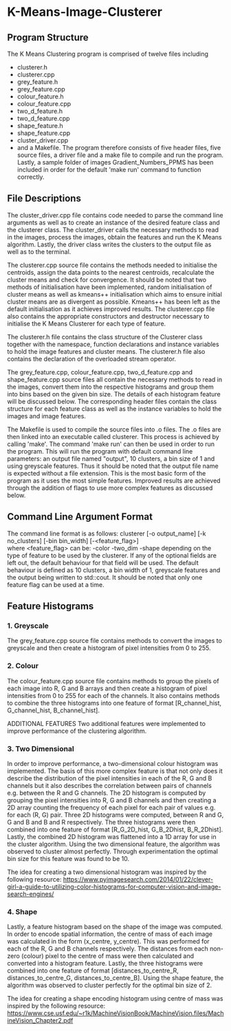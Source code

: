 # K-Means-Image-Clusterer


## Program Structure
The K Means Clustering program is comprised of twelve files including 
- clusterer.h
- clusterer.cpp
- grey_feature.h
- grey_feature.cpp 
- colour_feature.h
- colour_feature.cpp
- two_d_feature.h
- two_d_feature.cpp
- shape_feature.h
- shape_feature.cpp
- cluster_driver.cpp
- and a Makefile.
The program therefore consists of five header files, five source files, a driver file and a make file to compile and run the program.
Lastly, a sample folder of images Gradient_Numbers_PPMS has been included in order for the default 'make run' command to function correctly.

## File Descriptions
The cluster_driver.cpp file contains code needed to parse the command line arguments as well as to create an instance of the desired feature class and the clusterer class. The cluster_driver calls the necessary methods to read in the images, process the images, obtain the features and run the K Means algorithm.
Lastly, the driver class writes the clusters to the output file as well as to the terminal.

The clusterer.cpp source file contains the methods needed to initialise the centroids, assign the data points to the nearest centroids, recalculate the cluster means and check for convergence.
It should be noted that two methods of initialisation have been implemented, random initialisation of cluster means as well as kmeans++ initialisation which aims to ensure initial cluster means are as divergent as possible.
Kmeans++ has been left as the default initialisation as it achieves improved results.
The clusterer.cpp file also contains the appropriate constructors and destructor necessary to initialise the K Means Clusterer for each type of feature.

The clusterer.h file contains the class structure of the Clusterer class together with the namespace, function declarations and instance variables to hold the image features and cluster means. 
The clusterer.h file also contains the declaration of the overloaded stream operator.  

The grey_feature.cpp, colour_feature.cpp, two_d_feature.cpp and shape_feature.cpp source files all contain the necessary methods to read in the images, convert them into the respective histograms and group them into bins based on the given bin size.
The details of each histogram feature will be discussed below. The corresponding header files contain the class structure for each feature class as well as the instance variables to hold the images and image features. 

The Makefile is used to compile the source files into .o files.
The .o files are then linked into an executable called clusterer. This process is achieved by calling 'make'.
The command 'make run' can then be used in order to run the program. This will run the program with default command line parameters: an output file named "output", 10 clusters, a bin size of 1 and using greyscale features.
Thus it should be noted that the output file name is expected without a file extension.
This is the most basic form of the program as it uses the most simple features. Improved results are achieved through the addition of flags to use more complex features as discussed below.


## Command Line Argument Format
The command line format is as follows:
        clusterer <dataset> [-o output_name] [-k no_clusters] [-bin bin_width] [-<feature_flag>]   
where <feature_flag> can be:
        -color
        -two_dim
        -shape
depending on the type of feature to be used by the clusterer.
If any of the optional fields are left out, the default behaviour for that field will be used.
The default behaviour is defined as 10 clusters, a bin width of 1, greyscale features and the output being written to std::cout.
It should be noted that only one feature flag can be used at a time. 

## Feature Histograms
### 1. Greyscale
The grey_feature.cpp source file contains methods to convert the images to greyscale and then create a histogram of pixel intensities from 0 to 255.

### 2. Colour 
The colour_feature.cpp source file contains methods to group the pixels of each image into R, G and B arrays and then create a histogram of pixel intensities from 0 to 255 for each of the channels.
It also contains methods to combine the three histograms into one feature of format [R_channel_hist, G_channel_hist, B_channel_hist]. 

ADDITIONAL FEATURES
Two additional features were implemented to improve performance of the clustering algorithm. 

### 3. Two Dimensional
In order to improve performance, a two-dimensional colour histogram was implemented. 
The basis of this more complex feature is that not only does it describe the distribution of the pixel intensities in each of the R, G and B channels but it also describes the correlation between pairs of channels e.g. between the R and G channels.
The 2D histogram is computed by grouping the pixel intensities into R, G and B channels and then creating a 2D array counting the frequency of each pixel for each pair of values e.g. for each (R, G) pair.
Three 2D histograms were computed, between R and G, G and B and B and R respectively. The three histograms were then combined into one feature of format [R_G_2D_hist, G_B_2Dhist, B_R_2Dhist].
Lastly, the combined 2D histogram was flattened into a 1D array for use in the cluster algorithm.
Using the two dimensional feature, the algorithm was observed to cluster almost perfectly.
Through experimentation the optimal bin size for this feature was found to be 10.

 The idea for creating a two dimensional histogram was inspired by the following resource:
 https://www.pyimagesearch.com/2014/01/22/clever-girl-a-guide-to-utilizing-color-histograms-for-computer-vision-and-image-search-engines/

### 4. Shape 
Lastly, a feature histogram based on the shape of the image was computed.
In order to encode spatial information, the centre of mass of each image was calculated in the form (x_centre, y_centre).
This was performed for each of the R, G and B channels respectively. 
The distances from each non-zero (colour) pixel to the centre of mass were then calculated and converted into a histogram feature.
Lastly, the three histograms were combined into one feature of format [distances_to_centre_R, distances_to_centre_G, distances_to_centre_B].
Using the shape feature, the algorithm was observed to cluster perfectly for the optimal bin size of 2.

 The idea for creating a shape encoding histogram using centre of mass was inspired by the following resource:
 https://www.cse.usf.edu/~r1k/MachineVisionBook/MachineVision.files/MachineVision_Chapter2.pdf
